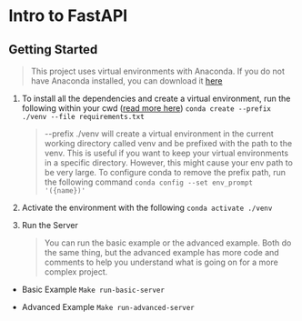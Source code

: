 # Intro to FastAPI

## Getting Started

> This project uses virtual environments with Anaconda. If you do not have Anaconda installed, you can download it [here](https://www.anaconda.com/products/individual)

1. To install all the dependencies and create a virtual environment, run the following within your cwd ([read more here](https://docs.conda.io/projects/conda/en/latest/commands/create.html))
   `conda create --prefix ./venv --file requirements.txt`

   > --prefix ./venv will create a virtual environment in the current working directory called venv and be prefixed with the path to the venv. This is useful if you want to keep your virtual environments in a specific directory. However, this might cause your env path to be very
   > large. To configure conda to remove the prefix path, run the following command
   > `conda config --set env_prompt '({name})'`

2. Activate the environment with the following
   `conda activate ./venv`

3. Run the Server

   > You can run the basic example or the advanced example. Both do the same thing, but the advanced example has more code and comments to help you understand what is going on for a more complex project.

- Basic Example
  `Make run-basic-server`

- Advanced Example
  `Make run-advanced-server`
